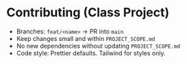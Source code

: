 # Contributing (Class Project)
- Branches: `feat/<name>` → PR into `main`
- Keep changes small and within `PROJECT_SCOPE.md`
- No new dependencies without updating `PROJECT_SCOPE.md`
- Code style: Prettier defaults. Tailwind for styles only.